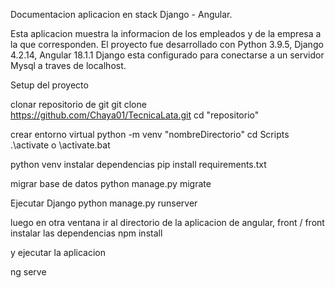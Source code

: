 Documentacion aplicacion en stack Django - Angular.

Esta aplicacion muestra la informacion de los empleados y de la empresa a la que corresponden.
El proyecto fue desarrollado con Python 3.9.5, Django 4.2.14, Angular 18.1.1
Django esta configurado para conectarse a un servidor Mysql a traves de localhost.

Setup del proyecto

clonar repositorio de git
git clone https://github.com/Chaya01/TecnicaLata.git
cd "repositorio"

crear entorno virtual
python -m venv "nombreDirectorio"
cd Scripts
.\activate o \activate.bat

python venv
instalar dependencias
pip install requirements.txt

migrar base de datos
python manage.py migrate

Ejecutar Django
python manage.py runserver

luego en otra ventana ir al directorio de la aplicacion de angular, front / front
instalar las dependencias 
npm install

y ejecutar la aplicacion

ng serve
